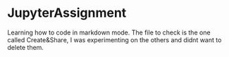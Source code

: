 # JupyterAssignment
Learning how to code in markdown mode.
The file to check is the one called Create&Share, I was experimenting on the others and didnt want to delete them.
